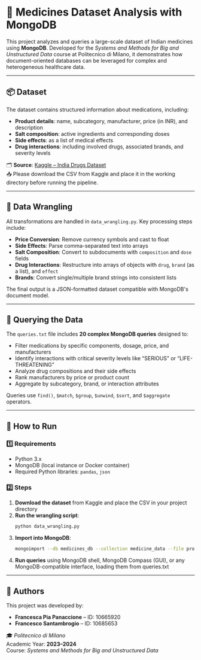 # 💊 Medicines Dataset Analysis with MongoDB

This project analyzes and queries a large-scale dataset of Indian medicines using **MongoDB**. Developed for the *Systems and Methods for Big and Unstructured Data* course at Politecnico di Milano, it demonstrates how document-oriented databases can be leveraged for complex and heterogeneous healthcare data.

---

## 📦 Dataset

The dataset contains structured information about medications, including:
- **Product details**: name, subcategory, manufacturer, price (in INR), and description  
- **Salt composition**: active ingredients and corresponding doses  
- **Side effects**: as a list of medical effects  
- **Drug interactions**: including involved drugs, associated brands, and severity levels

🗂 **Source**: [Kaggle – India Drugs Dataset](https://www.kaggle.com/datasets/knightbearr/india-drugs-dataset)  
📥 Please download the CSV from Kaggle and place it in the working directory before running the pipeline.

---

## 🔄 Data Wrangling

All transformations are handled in `data_wrangling.py`. Key processing steps include:
- **Price Conversion**: Remove currency symbols and cast to float  
- **Side Effects**: Parse comma-separated text into arrays  
- **Salt Composition**: Convert to subdocuments with `composition` and `dose` fields  
- **Drug Interactions**: Restructure into arrays of objects with `drug`, `brand` (as a list), and `effect`  
- **Brands**: Convert single/multiple brand strings into consistent lists  

The final output is a JSON-formatted dataset compatible with MongoDB's document model.

---

## 🧪 Querying the Data

The `queries.txt` file includes **20 complex MongoDB queries** designed to:
- Filter medications by specific components, dosage, price, and manufacturers  
- Identify interactions with critical severity levels like “SERIOUS” or “LIFE-THREATENING”  
- Analyze drug compositions and their side effects  
- Rank manufacturers by price or product count  
- Aggregate by subcategory, brand, or interaction attributes

Queries use `find()`, `$match`, `$group`, `$unwind`, `$sort`, and `$aggregate` operators.

---

## 🚀 How to Run

### 1️⃣ Requirements
- Python 3.x  
- MongoDB (local instance or Docker container)  
- Required Python libraries: `pandas`, `json`

### 2️⃣ Steps

1. **Download the dataset** from Kaggle and place the CSV in your project directory  
2. **Run the wrangling script**:
   ```bash
   python data_wrangling.py
3. **Import into MongoDB**:
   ```bash
   mongoimport --db medicines_db --collection medicine_data --file processed_data.json --jsonArray
4. **Run queries** using MongoDB shell, MongoDB Compass (GUI), or any MongoDB-compatible interface, loading them from queries.txt

---

## 👥 Authors

This project was developed by:

- **Francesca Pia Panaccione** – ID: 10665920  
- **Francesco Santambrogio** – ID: 10685653  

🎓 *Politecnico di Milano*  
Academic Year: **2023–2024**  
Course: *Systems and Methods for Big and Unstructured Data*
